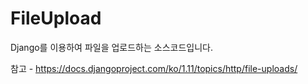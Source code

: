 # FileUpload

Django를 이용하여 파일을 업로드하는 소스코드입니다.

참고 - https://docs.djangoproject.com/ko/1.11/topics/http/file-uploads/
